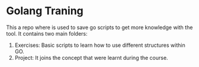 # Golang Traning
This a repo where is used to save go scripts to get more knowledge with the tool.
It contains two main folders:
1. Exercises: Basic scripts to learn how to use different structures within GO.
2. Project: It joins the concept that were learnt during the course.
